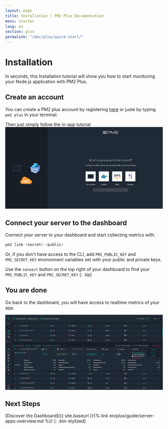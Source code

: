 ```yaml
---
layout: page
title: Installation | PM2 Plus Documentation
menu: starter
lang: en
section: plus
permalink: "/doc/plus/quick-start/"
---
```


# Installation

In seconds, this Installation tutorial will show you how to start monitoring your Node.js application with PM2 Plus.

## Create an account

You can create a PM2 plus account by registering [here](https://id.keymetrics.io/api/oauth/register) or juste by typing ```pm2 plus``` in your terminal.

Then just simply follow the in-app tutorial
![Wizard](https://raw.githubusercontent.com/keymetrics/branding/master/screenshots/plus/wizard/step1.png)


## Connect your server to the dashboard

Connect your server to your dashboard and start collecting metrics with:

```bash
pm2 link <secret> <public>
```

Or, if you don't have access to the CLI, add `PM2_PUBLIC_KEY` and `PM2_SECRET_KEY` environment variables set with your public and private keys.

Use the `connect` button on the top right of your dashboard to find your `PM2_PUBLIC_KEY` and `PM2_SECRET_KEY`
{: .tip}


## You are done

Go back to the dashboard, you will have access to realtime metrics of your app.

![dashboard view](https://raw.githubusercontent.com/keymetrics/branding/master/screenshots/plus/overview/server_overview.png)

## Next Steps

[Discover the Dashboard]({{ site.baseurl }}{% link en/plus/guide/server-apps-overview.md %})
{: .btn-stylized}







